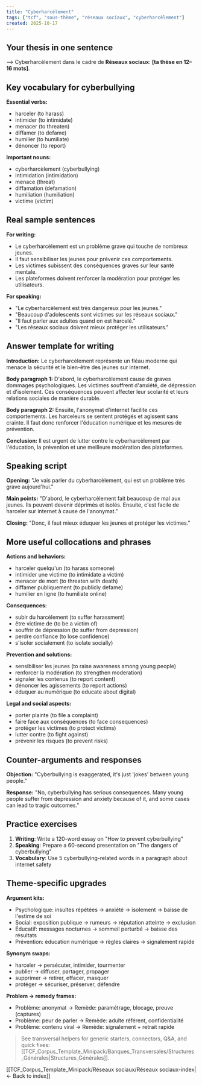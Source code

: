 ```yaml
---
title: "Cyberharcèlement"
tags: ["tcf", "sous-thème", "réseaux sociaux", "cyberharcèlement"]
created: 2025-10-17
---
```


## Your thesis in one sentence
⟶ Cyberharcèlement dans le cadre de **Réseaux sociaux**: __[ta thèse en 12–16 mots]__.

## Key vocabulary for cyberbullying

**Essential verbs:**
- harceler (to harass)
- intimider (to intimidate)
- menacer (to threaten)
- diffamer (to defame)
- humilier (to humiliate)
- dénoncer (to report)

**Important nouns:**
- cyberharcèlement (cyberbullying)
- intimidation (intimidation)
- menace (threat)
- diffamation (defamation)
- humiliation (humiliation)
- victime (victim)

## Real sample sentences

**For writing:**
- Le cyberharcèlement est un problème grave qui touche de nombreux jeunes.
- Il faut sensibiliser les jeunes pour prévenir ces comportements.
- Les victimes subissent des conséquences graves sur leur santé mentale.
- Les plateformes doivent renforcer la modération pour protéger les utilisateurs.

**For speaking:**
- "Le cyberharcèlement est très dangereux pour les jeunes."
- "Beaucoup d'adolescents sont victimes sur les réseaux sociaux."
- "Il faut parler aux adultes quand on est harcelé."
- "Les réseaux sociaux doivent mieux protéger les utilisateurs."

## Answer template for writing

**Introduction:**
Le cyberharcèlement représente un fléau moderne qui menace la sécurité et le bien-être des jeunes sur internet.

**Body paragraph 1:**
D'abord, le cyberharcèlement cause de graves dommages psychologiques. Les victimes souffrent d'anxiété, de dépression et d'isolement. Ces conséquences peuvent affecter leur scolarité et leurs relations sociales de manière durable.

**Body paragraph 2:**
Ensuite, l'anonymat d'internet facilite ces comportements. Les harceleurs se sentent protégés et agissent sans crainte. Il faut donc renforcer l'éducation numérique et les mesures de prévention.

**Conclusion:**
Il est urgent de lutter contre le cyberharcèlement par l'éducation, la prévention et une meilleure modération des plateformes.

## Speaking script

**Opening:**
"Je vais parler du cyberharcèlement, qui est un problème très grave aujourd'hui."

**Main points:**
"D'abord, le cyberharcèlement fait beaucoup de mal aux jeunes. Ils peuvent devenir déprimés et isolés. Ensuite, c'est facile de harceler sur internet à cause de l'anonymat."

**Closing:**
"Donc, il faut mieux éduquer les jeunes et protéger les victimes."

## More useful collocations and phrases

**Actions and behaviors:**
- harceler quelqu'un (to harass someone)
- intimider une victime (to intimidate a victim)
- menacer de mort (to threaten with death)
- diffamer publiquement (to publicly defame)
- humilier en ligne (to humiliate online)

**Consequences:**
- subir du harcèlement (to suffer harassment)
- être victime de (to be a victim of)
- souffrir de dépression (to suffer from depression)
- perdre confiance (to lose confidence)
- s'isoler socialement (to isolate socially)

**Prevention and solutions:**
- sensibiliser les jeunes (to raise awareness among young people)
- renforcer la modération (to strengthen moderation)
- signaler les contenus (to report content)
- dénoncer les agissements (to report actions)
- éduquer au numérique (to educate about digital)

**Legal and social aspects:**
- porter plainte (to file a complaint)
- faire face aux conséquences (to face consequences)
- protéger les victimes (to protect victims)
- lutter contre (to fight against)
- prévenir les risques (to prevent risks)

## Counter-arguments and responses

**Objection:** "Cyberbullying is exaggerated, it's just 'jokes' between young people."

**Response:** "No, cyberbullying has serious consequences. Many young people suffer from depression and anxiety because of it, and some cases can lead to tragic outcomes."

## Practice exercises

1. **Writing**: Write a 120-word essay on "How to prevent cyberbullying"
2. **Speaking**: Prepare a 60-second presentation on "The dangers of cyberbullying"
3. **Vocabulary**: Use 5 cyberbullying-related words in a paragraph about internet safety

## Theme-specific upgrades

**Argument kits:**
- Psychologique: insultes répétées → anxiété → isolement → baisse de l'estime de soi
- Social: exposition publique → rumeurs → réputation atteinte → exclusion
- Éducatif: messages nocturnes → sommeil perturbé → baisse des résultats
- Prévention: éducation numérique → règles claires → signalement rapide

**Synonym swaps:**
- harceler → persécuter, intimider, tourmenter
- publier → diffuser, partager, propager
- supprimer → retirer, effacer, masquer
- protéger → sécuriser, préserver, défendre

**Problem → remedy frames:**
- Problème: anonymat → Remède: paramétrage, blocage, preuve (captures)
- Problème: peur de parler → Remède: adulte référent, confidentialité
- Problème: contenu viral → Remède: signalement + retrait rapide

> See transversal helpers for generic starters, connectors, Q&A, and quick fixes: [[TCF_Corpus_Template_Minipack/Banques_Transversales/Structures_Générales|Structures_Générales]].

[[TCF_Corpus_Template_Minipack/Réseaux sociaux/Réseaux sociaux-index|← Back to index]]